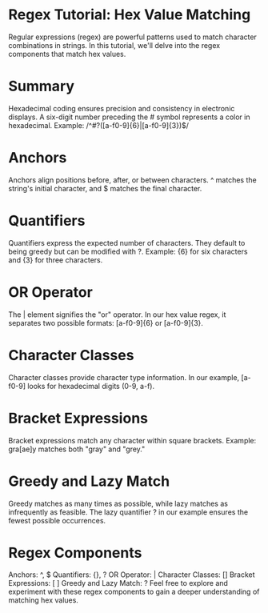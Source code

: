 
# Regex Tutorial: Hex Value Matching
Regular expressions (regex) are powerful patterns used to match character combinations in strings. In this tutorial, we'll delve into the regex components that match hex values.

# Summary
Hexadecimal coding ensures precision and consistency in electronic displays. A six-digit number preceding the # symbol represents a color in hexadecimal. Example: /^#?([a-f0-9]{6}|[a-f0-9]{3})$/

# Anchors

Anchors align positions before, after, or between characters. ^ matches the string's initial character, and $ matches the final character.
# Quantifiers

Quantifiers express the expected number of characters. They default to being greedy but can be modified with ?. Example: {6} for six characters and {3} for three characters.
# OR Operator

The | element signifies the "or" operator. In our hex value regex, it separates two possible formats: [a-f0-9]{6} or [a-f0-9]{3}.
# Character Classes

Character classes provide character type information. In our example, [a-f0-9] looks for hexadecimal digits (0-9, a-f).
# Bracket Expressions

Bracket expressions match any character within square brackets. Example: gra[ae]y matches both "gray" and "grey."
# Greedy and Lazy Match

Greedy matches as many times as possible, while lazy matches as infrequently as feasible. The lazy quantifier ? in our example ensures the fewest possible occurrences.

# Regex Components
Anchors: ^, $
Quantifiers: {}, ?
OR Operator: |
Character Classes: []
Bracket Expressions: [ ]
Greedy and Lazy Match: ?
Feel free to explore and experiment with these regex components to gain a deeper understanding of matching hex values.
